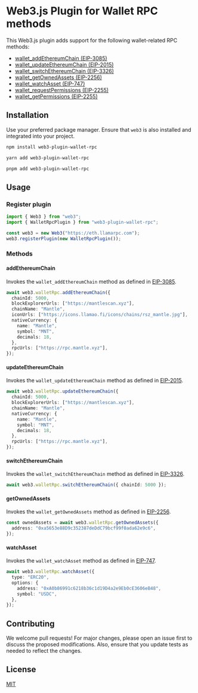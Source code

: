 # Web3.js Plugin for Wallet RPC methods

This Web3.js plugin adds support for the following wallet-related RPC methods:

- [wallet_addEthereumChain (EIP-3085)](https://eips.ethereum.org/EIPS/eip-3085)
- [wallet_updateEthereumChain (EIP-2015)](https://eips.ethereum.org/EIPS/eip-2015)
- [wallet_switchEthereumChain (EIP-3326)](https://eips.ethereum.org/EIPS/eip-3326)
- [wallet_getOwnedAssets (EIP-2256)](https://eips.ethereum.org/EIPS/eip-2256)
- [wallet_watchAsset (EIP-747)](https://eips.ethereum.org/EIPS/eip-747)
- [wallet_requestPermissions (EIP-2255)](https://eips.ethereum.org/EIPS/eip-2255)
- [wallet_getPermissions (EIP-2255)](https://eips.ethereum.org/EIPS/eip-2255)

## Installation

Use your preferred package manager. Ensure that `web3` is also installed and integrated into your project.

```bash
npm install web3-plugin-wallet-rpc
```

```bash
yarn add web3-plugin-wallet-rpc
```

```bash
pnpm add web3-plugin-wallet-rpc
```

## Usage

### Register plugin

```typescript
import { Web3 } from "web3";
import { WalletRpcPlugin } from "web3-plugin-wallet-rpc";

const web3 = new Web3("https://eth.llamarpc.com");
web3.registerPlugin(new WalletRpcPlugin());
```

### Methods

#### addEthereumChain

Invokes the `wallet_addEthereumChain` method as defined in [EIP-3085](https://eips.ethereum.org/EIPS/eip-3085).

```typescript
await web3.walletRpc.addEthereumChain({
  chainId: 5000,
  blockExplorerUrls: ["https://mantlescan.xyz"],
  chainName: "Mantle",
  iconUrls: ["https://icons.llamao.fi/icons/chains/rsz_mantle.jpg"],
  nativeCurrency: {
    name: "Mantle",
    symbol: "MNT",
    decimals: 18,
  },
  rpcUrls: ["https://rpc.mantle.xyz"],
});
```

#### updateEthereumChain

Invokes the `wallet_updateEthereumChain` method as defined in [EIP-2015](https://eips.ethereum.org/EIPS/eip-2015).

```typescript
await web3.walletRpc.updateEthereumChain({
  chainId: 5000,
  blockExplorerUrls: ["https://mantlescan.xyz"],
  chainName: "Mantle",
  nativeCurrency: {
    name: "Mantle",
    symbol: "MNT",
    decimals: 18,
  },
  rpcUrls: ["https://rpc.mantle.xyz"],
});
```

#### switchEthereumChain

Invokes the `wallet_switchEthereumChain` method as defined in [EIP-3326](https://eips.ethereum.org/EIPS/eip-3326).

```typescript
await web3.walletRpc.switchEthereumChain({ chainId: 5000 });
```

#### getOwnedAssets

Invokes the `wallet_getOwnedAssets` method as defined in [EIP-2256](https://eips.ethereum.org/EIPS/eip-2256).

```typescript
const ownedAssets = await web3.walletRpc.getOwnedAssets({
  address: "0xa5653e88D9c352387deDdC79bcf99f0ada62e9c6",
});
```

#### watchAsset

Invokes the `wallet_watchAsset` method as defined in [EIP-747](https://eips.ethereum.org/EIPS/eip-747).

```typescript
await web3.walletRpc.watchAsset({
  type: "ERC20",
  options: {
    address: "0xA0b86991c6218b36c1d19D4a2e9Eb0cE3606eB48",
    symbol: "USDC",
  },
});
```

## Contributing

We welcome pull requests! For major changes, please open an issue first to discuss the proposed modifications.
Also, ensure that you update tests as needed to reflect the changes.

## License

[MIT](https://choosealicense.com/licenses/mit/)
